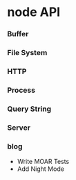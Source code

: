 # node API
### Buffer
### File System
### HTTP
### Process
### Query String
### Server

### blog

 - Write MOAR Tests
 - Add Night Mode